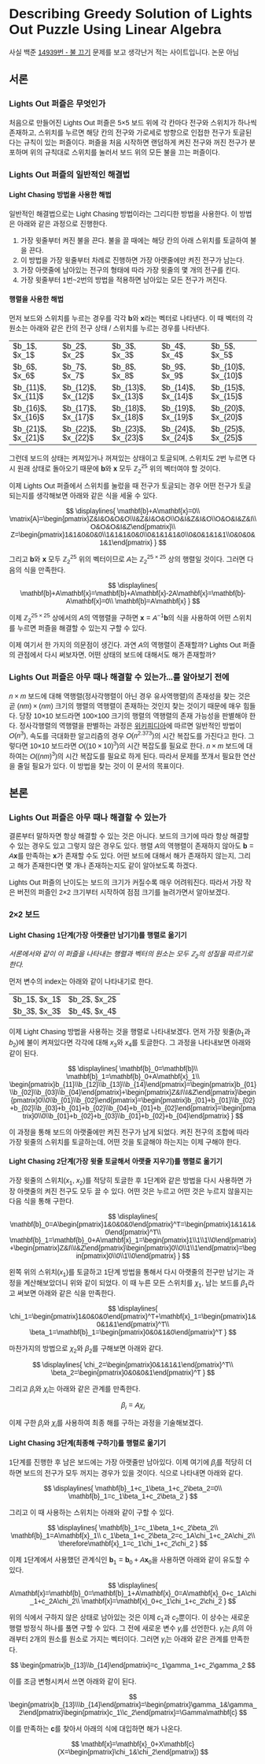 # Describing Greedy Solution of Lights Out Puzzle Using Linear Algebra

<script>
MathJax = {
  tex: {
    inlineMath: [['$', '$'], ['\\(', '\\)']],
    displayMath: [['$$', '$$'], ['\\[', '\\]']]
  },
  svg: {
    fontCache: 'global'
  }
};
</script>
<script src="https://polyfill.io/v3/polyfill.min.js?features=es6"></script>
<script id="MathJax-script" async src="https://cdn.jsdelivr.net/npm/mathjax@3/es5/tex-mml-chtml.js"></script>
<link href="https://fonts.googleapis.com/css2?family=Noto+Sans+KR:wght@100;300;400;500;700;900&display=swap" rel="stylesheet">
<link rel="stylesheet" href="//cdn.jsdelivr.net/font-nanum/1.0/nanumbarungothic/nanumbarungothic.css">
<style>
body{
    font-family: 'Noto Sans KR', Calibri, Helvetica, Arial, sans-serif;
}
h1,h2,h3,h4,h5,h6{
    font-family: 'Noto Sans KR', Calibri, Helvetica, Arial, sans-serif;
}
</style>

사실 백준 [14939번 - 불 끄기](http://noj.am/14939) 문제를 보고 생각난거 적는 사이트입니다. 논문 아님

## 서론

### Lights Out 퍼즐은 무엇인가

처음으로 만들어진 Lights Out 퍼즐은 5×5 보드 위에 각 칸마다 전구와 스위치가 하나씩 존재하고, 스위치를 누르면 해당 칸의 전구와 가로세로 방향으로 인접한 전구가 토글된다는 규칙이 있는 퍼즐이다. 퍼즐을 처음 시작하면 랜덤하게 켜진 전구와 꺼진 전구가 분포하며 위의 규칙대로 스위치를 눌러서 보드 위의 모든 불을 끄는 퍼즐이다.

### Lights Out 퍼즐의 일반적인 해결법

#### Light Chasing 방법을 사용한 해법

일반적인 해결법으로는 Light Chasing 방법이라는 그리디한 방법을 사용한다. 이 방법은 아래와 같은 과정으로 진행한다.

1. 가장 윗줄부터 켜진 불을 끈다. 불을 끌 때에는 해당 칸의 아래 스위치를 토글하여 불을 끈다.
1. 이 방법을 가장 윗줄부터 차례로 진행하면 가장 아랫줄에만 켜진 전구가 남는다.
1. 가장 아랫줄에 남아있는 전구의 형태에 따라 가장 윗줄의 몇 개의 전구를 킨다.
1. 가장 윗줄부터 1번~2번의 방법을 적용하면 남아있는 모든 전구가 꺼진다.

#### 행렬을 사용한 해법

먼저 보드와 스위치를 누르는 경우를 각각 $\mathbf{b}$와 $\mathbf{x}$라는 벡터로 나타낸다. 이 때 벡터의 각 원소는 아래와 같은 칸의 전구 상태 / 스위치를 누르는 경우를 나타낸다.

<table>
<tr>
<td>$b_1$, $x_1$</td>
<td>$b_2$, $x_2$</td>
<td>$b_3$, $x_3$</td>
<td>$b_4$, $x_4$</td>
<td>$b_5$, $x_5$</td>
</tr>
<tr>
<td>$b_6$, $x_6$</td>
<td>$b_7$, $x_7$</td>
<td>$b_8$, $x_8$</td>
<td>$b_9$, $x_9$</td>
<td>$b_{10}$, $x_{10}$</td>
</tr>
<tr>
<td>$b_{11}$, $x_{11}$</td>
<td>$b_{12}$, $x_{12}$</td>
<td>$b_{13}$, $x_{13}$</td>
<td>$b_{14}$, $x_{14}$</td>
<td>$b_{15}$, $x_{15}$</td>
</tr>
<tr>
<td>$b_{16}$, $x_{16}$</td>
<td>$b_{17}$, $x_{17}$</td>
<td>$b_{18}$, $x_{18}$</td>
<td>$b_{19}$, $x_{19}$</td>
<td>$b_{20}$, $x_{20}$</td>
</tr>
<tr>
<td>$b_{21}$, $x_{21}$</td>
<td>$b_{22}$, $x_{22}$</td>
<td>$b_{23}$, $x_{23}$</td>
<td>$b_{24}$, $x_{24}$</td>
<td>$b_{25}$, $x_{25}$</td>
</tr>
</table>

그런데 보드의 상태는 켜져있거나 꺼져있는 상태이고 토글되며, 스위치도 2번 누르면 다시 원래 상태로 돌아오기 때문에 $\mathbf{b}$와 $\mathbf{x}$ 모두 $\mathbb{Z}_2^{25}$ 위의 벡터여야 할 것이다.

이제 Lights Out 퍼즐에서 스위치를 눌렀을 때 전구가 토글되는 경우 어떤 전구가 토글되는지를 생각해보면 아래와 같은 식을 세울 수 있다.

$$
\displaylines{
\mathbf{b}+A\mathbf{x}=0\\
\matrix{A}=\begin{pmatrix}Z&I&O&O&O\\I&Z&I&O&O\\O&I&Z&I&O\\O&O&I&Z&I\\O&O&O&I&Z\end{pmatrix}\\
Z=\begin{pmatrix}1&1&0&0&0\\1&1&1&0&0\\0&1&1&1&0\\0&0&1&1&1\\0&0&0&1&1\end{pmatrix}
}
$$

그리고 $\mathbf{b}$와 $\mathbf{x}$ 모두 $\mathbb{Z}_2^{25}$ 위의 벡터이므로 $A$는 $\mathbb{Z}_2^{25\times 25}$ 상의 행렬일 것이다. 그러면 다음의 식을 만족한다.

$$
\displaylines{
\mathbf{b}+A\mathbf{x}=\mathbf{b}+A\mathbf{x}-2A\mathbf{x}=\mathbf{b}-A\mathbf{x}=0\\
\mathbf{b}=A\mathbf{x}
}
$$

이제 $\mathbb{Z}_2^{25\times 25}$ 상에서의 $A$의 역행렬을 구하면 $\mathbf{x}=A^{-1}\mathbf{b}$의 식을 사용하여 어떤 스위치를 누르면 퍼즐을 해결할 수 있는지 구할 수 있다.

이제 여기서 한 가지의 의문점이 생긴다. 과연 $A$의 역행렬이 존재할까? Lights Out 퍼즐의 관점에서 다시 써보자면, 어떤 상태의 보드에 대해서도 해가 존재할까?

### Lights Out 퍼즐은 아무 때나 해결할 수 있는가...를 알아보기 전에

$n\times m$ 보드에 대해 역행렬(정사각행렬이 아닌 경우 유사역행렬)의 존재성을 찾는 것은 곧 $(nm)×(nm)$ 크기의 행렬의 역행렬이 존재하는 것인지 찾는 것이기 때문에 매우 힘들다. 당장 10×10 보드라면 100×100 크기의 행렬의 역행렬의 존재 가능성을 판별해야 한다. 정사각행렬의 역행렬을 판별하는 과정은 [위키피디아](https://en.wikipedia.org/wiki/Computational_complexity_of_mathematical_operations#Matrix_algebra)에 따르면 일반적인 방법이 $O(n^3)$, 속도를 극대화한 알고리즘의 경우 $O(n^{2.373})$의 시간 복잡도를 가진다고 한다. 그렇다면 10×10 보드라면 $O((10\times 10)^3)$의 시간 복잡도를 필요로 한다. $n\times m$ 보드에 대하여는 $O((nm)^3)$의 시간 복잡도를 필요로 하게 된다. 따라서 문제를 쪼개서 필요한 연산을 줄일 필요가 있다. 이 방법을 찾는 것이 이 문서의 목표이다.

## 본론

### Lights Out 퍼즐은 아무 때나 해결할 수 있는가

결론부터 말하자면 항상 해결할 수 있는 것은 아니다. 보드의 크기에 따라 항상 해결할 수 있는 경우도 있고 그렇지 않은 경우도 있다. 행렬 $A$의 역행렬이 존재하지 않아도 $\mathbf{b}=A\mathbf{x}$를 만족하는 $\mathbf{x}$가 존재할 수도 있다. 어떤 보드에 대해서 해가 존재하지 않는지, 그리고 해가 존재한다면 몇 개나 존재하는지도 같이 알아보도록 하겠다.

Lights Out 퍼즐의 난이도는 보드의 크기가 커질수록 매우 어려워진다. 따라서 가장 작은 버전의 퍼즐인 2×2 크기부터 시작하여 점점 크기를 늘려가면서 알아보겠다.

### 2×2 보드

#### Light Chasing 1단계(가장 아랫줄만 남기기)를 행렬로 옮기기

*서론에서와 같이 이 퍼즐을 나타내는 행렬과 벡터의 원소는 모두 $\mathbb{Z}_2$의 성질을 따르기로 한다.*

먼저 변수의 index는 아래와 같이 나타내기로 한다.

<table>
<tr>
<td>$b_1$, $x_1$</td>
<td>$b_2$, $x_2$</td>
</tr>
<tr>
<td>$b_3$, $x_3$</td>
<td>$b_4$, $x_4$</td>
</tr>
</table>

이제 Light Chasing 방법을 사용하는 것을 행렬로 나타내보겠다. 먼저 가장 윗줄($b_1$과 $b_2$)에 불이 켜져있다면 각각에 대해 $x_3$와 $x_4$를 토글한다. 그 과정을 나타내보면 아래와 같이 된다.

$$
\displaylines{
\mathbf{b}_0=\mathbf{b}\\
\mathbf{b}_1=\mathbf{b}_0+A\mathbf{x}_1\\
\begin{pmatrix}b_{11}\\b_{12}\\b_{13}\\b_{14}\end{pmatrix}=\begin{pmatrix}b_{01}\\b_{02}\\b_{03}\\b_{04}\end{pmatrix}+\begin{pmatrix}Z&I\\I&Z\end{pmatrix}\begin{pmatrix}0\\0\\b_{01}\\b_{02}\end{pmatrix}=\begin{pmatrix}b_{01}+b_{01}\\b_{02}+b_{02}\\b_{03}+b_{01}+b_{02}\\b_{04}+b_{01}+b_{02}\end{pmatrix}=\begin{pmatrix}0\\0\\b_{01}+b_{02}+b_{03}\\b_{01}+b_{02}+b_{04}\end{pmatrix}
}
$$

이 과정을 통해 보드의 아랫줄에만 켜진 전구가 남게 되었다. 켜진 전구의 조합에 따라 가장 윗줄의 스위치를 토글하는데, 어떤 것을 토글해야 하는지는 이제 구해야 한다.

#### Light Chasing 2단계(가장 윗줄 토글해서 아랫줄 지우기)를 행렬로 옮기기

가장 윗줄의 스위치($x_1$, $x_2$)를 적당히 토글한 후 1단계와 같은 방법을 다시 사용하면 가장 아랫줄의 켜진 전구도 모두 끌 수 있다. 어떤 것은 누르고 어떤 것은 누르지 않을지는 다음 식을 통해 구한다.

$$
\displaylines{
\mathbf{b}_0=A\begin{pmatrix}1&0&0&0\end{pmatrix}^T=\begin{pmatrix}1&1&1&0\end{pmatrix}^T\\
\mathbf{b}_1=\mathbf{b}_0+A\mathbf{x}_1=\begin{pmatrix}1\\1\\1\\0\end{pmatrix}+\begin{pmatrix}Z&I\\I&Z\end{pmatrix}\begin{pmatrix}0\\0\\1\\1\end{pmatrix}=\begin{pmatrix}0\\0\\1\\0\end{pmatrix}
}
$$

왼쪽 위의 스위치($x_1$)를 토글하고 1단계 방법을 통해서 다시 아랫줄의 전구만 남기는 과정을 계산해보았더니 위와 같이 되었다. 이 때 누른 모든 스위치를 $\chi_1$, 남는 보드를 $\beta_1$라고 써보면 아래와 같은 식을 만족한다.

$$
\displaylines{
\chi_1=\begin{pmatrix}1&0&0&0\end{pmatrix}^T+\mathbf{x}_1=\begin{pmatrix}1&0&1&1\end{pmatrix}^T\\
\beta_1=\mathbf{b}_1=\begin{pmatrix}0&0&1&0\end{pmatrix}^T
}
$$

마찬가지의 방법으로 $\chi_2$와 $\beta_2$를 구해보면 아래와 같다.

$$
\displaylines{
\chi_2=\begin{pmatrix}0&1&1&1\end{pmatrix}^T\\
\beta_2=\begin{pmatrix}0&0&0&1\end{pmatrix}^T
}
$$

그리고 $\beta_i$와 $\chi_i$는 아래와 같은 관계를 만족한다.

$$
\beta_i=A\chi_i
$$

이제 구한 $\beta_i$와 $\chi_i$를 사용하여 최종 해를 구하는 과정을 기술해보겠다.

#### Light Chasing 3단계(최종해 구하기)를 행렬로 옮기기

1단계를 진행한 후 남은 보드에는 가장 아랫줄만 남아있다. 이제 여기에 $\beta_i$를 적당히 더하면 보드의 전구가 모두 꺼지는 경우가 있을 것이다. 식으로 나타내면 아래와 같다.

$$
\displaylines{
\mathbf{b}_1+c_1\beta_1+c_2\beta_2=0\\
\mathbf{b}_1=c_1\beta_1+c_2\beta_2
}
$$

그리고 이 때 사용하는 스위치는 아래와 같이 구할 수 있다.

$$
\displaylines{
\mathbf{b}_1=c_1\beta_1+c_2\beta_2\\
\mathbf{b}_1=A\mathbf{x}_1\\
c_1\beta_1+c_2\beta_2=c_1A\chi_1+c_2A\chi_2\\
\therefore\mathbf{x}_1=c_1\chi_1+c_2\chi_2
}
$$

이제 1단계에서 사용했던 관계식인 $\mathbf{b}_1=\mathbf{b}_0+A\mathbf{x}_0$을 사용하면 아래와 같이 유도할 수 있다.

$$
\displaylines{
A\mathbf{x}=\mathbf{b}_0=\mathbf{b}_1+A\mathbf{x}_0=A\mathbf{x}_0+c_1A\chi_1+c_2A\chi_2\\
\mathbf{x}=\mathbf{x}_0+c_1\chi_1+c_2\chi_2
}
$$

위의 식에서 구하지 않은 상태로 남아있는 것은 이제 $c_1$과 $c_2$뿐이다. 이 상수는 새로운 행렬 방정식 하나를 풀면 구할 수 있다. 그 전에 새로운 변수 $\gamma_i$를 선언한다. $\gamma_i$는 $\beta_i$의 아래부터 2개의 원소를 원소로 가지는 벡터이다. 그러면 $\gamma_i$는 아래와 같은 관계를 만족한다.

$$
\begin{pmatrix}b_{13}\\b_{14}\end{pmatrix}=c_1\gamma_1+c_2\gamma_2
$$

이를 조금 변형시켜서 쓰면 아래와 같이 된다.

$$
\begin{pmatrix}b_{13}\\\b_{14}\end{pmatrix}=\begin{pmatrix}\gamma_1&\gamma_2\end{pmatrix}\begin{pmatrix}c_1\\c_2\end{pmatrix}=\Gamma\mathbf{c}
$$

이를 만족하는 $\mathbf{c}$를 찾아서 아래의 식에 대입하면 해가 나온다.

$$
\mathbf{x}=\mathbf{x}_0+X\mathbf{c}(X=\begin{pmatrix}\chi_1&\chi_2\end{pmatrix})
$$
